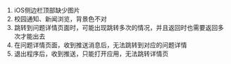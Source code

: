

1. iOS侧边栏顶部缺少图片
2. 校园通知、新闻浏览，背景色不对
3. 跳转到问题详情页面时，可能出现跳转多次的情况，并且返回时也需要返回多次才能出去
4. 在问题详情页面，收到推送消息后，无法跳转到对应的问题详情
5. 退出程序后，收到推送，只能打开应用，无法跳转详情页

